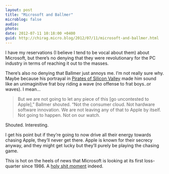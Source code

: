 ```yaml
---
layout: post
title: "Microsoft and Ballmer"
microblog: false
audio: 
photo: 
date: 2012-07-11 10:18:00 +0400
guid: http://chirag.micro.blog/2012/07/11/microsoft-and-ballmer.html
---
```

<p>I have my reservations (I believe I tend to be vocal about them) about Microsoft, but there’s no denying that they were revolutionary for the PC industry in terms of reaching it out to the masses.</p>
<p>There’s also no denying that Ballmer just annoys me. I’m not really sure why. Maybe because his portrayal in <a href="http://www.google.com/url?sa=t&amp;rct=j&amp;q=&amp;esrc=s&amp;source=web&amp;cd=1&amp;ved=0CEoQFjAA&amp;url=http%3A%2F%2Fwww.imdb.com%2Ftitle%2Ftt0168122%2F&amp;ei=HyL9T_epBMaGswayv-mjBQ&amp;usg=AFQjCNGEyrXWehCYAIYhKg4en4t7dRxj2A" target="_blank">Pirates of Silicon Valley</a> made him sound like an unimaginitive frat boy riding a wave (no offense to frat boys..or waves). I mean…</p>
<blockquote>But we are not going to let any piece of this [go uncontested to Apple],” Ballmer shouted. “Not the consumer cloud. Not hardware software innovation. We are not leaving any of that to Apple by itself. Not going to happen. Not on our watch.</blockquote>
<p>Shouted. Interesting.</p>
<p>I get his point but if they’re going to now drive all their energy towards chasing Apple, they’ll never get there. Apple is known for their secrecy anyway, and they might get lucky but they’ll purely be playing the chasing game.</p>
<p>This is hot on the heels of news that Microsoft is looking at its first loss-quarter since 1986. A <a href="http://parislemon.com/post/26660666648/microsofts-financial-black-hole" target="_blank">holy shit moment</a> indeed.</p>
